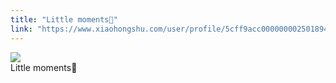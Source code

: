 ```yaml
---
title: "Little moments🥰"
link: "https://www.xiaohongshu.com/user/profile/5cff9acc0000000025018949/"
---
```


<img src="http://sns-webpic-qc.xhscdn.com/202409111512/dd6415e781a248cfd29726d7ebb1ad0a/1040g00830tm140h7ku005n7vjb69b2a9ioviljg!nc_n_nwebp_mw_1" /><br />Little moments🥰
